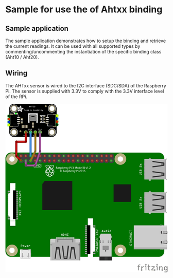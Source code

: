 # Sample for use the of Ahtxx binding

## Sample application
The sample application demonstrates how to setup the binding and retrieve the current readings.
It can be used with all supported types by commenting/uncommenting the instantiation of the specific binding class (Aht10 / Aht20).

## Wiring
The AHTxx sensor is wired to the I2C interface (SDC/SDA) of the Raspberry Pi. The sensor is supplied with 3.3V to comply with the 3.3V interface level of the RPi.

![Sample wiring](./Ahtxx_sample.png)